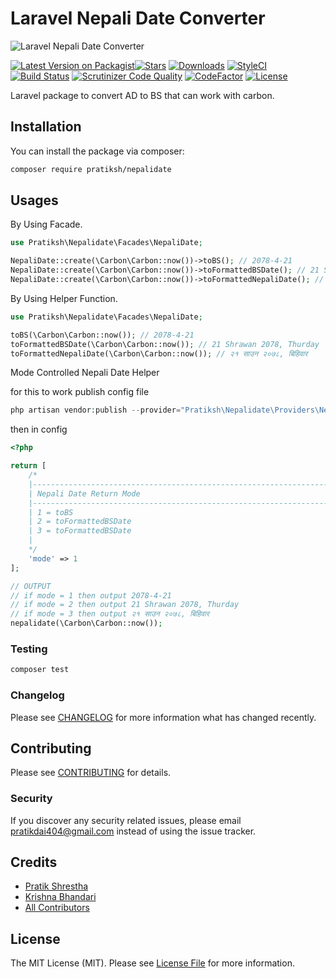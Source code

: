 # Laravel Nepali Date Converter

![Laravel Nepali Date Converter](https://github.com/pratiksh404/nepalidate/blob/main/screenshots/banner.png)

[![Latest Version on Packagist](https://img.shields.io/packagist/v/pratiksh/nepalidate.svg?style=flat-square)](https://packagist.org/packages/pratiksh/nepalidate)[![Stars](https://img.shields.io/github/stars/pratiksh404/nepalidate)](https://github.com/pratiksh404/nepalidate/stargazers) [![Downloads](https://img.shields.io/packagist/dt/pratiksh/nepalidate.svg?style=flat-square)](https://packagist.org/packages/pratiksh/nepalidate) [![StyleCI](https://github.styleci.io/repos/392884287/shield?branch=main)](https://github.styleci.io/repos/392884287?branch=main) [![Build Status](https://scrutinizer-ci.com/g/pratiksh404/nepalidate/badges/build.png?b=main)](https://scrutinizer-ci.com/g/pratiksh404/nepalidate/build-status/main) [![Scrutinizer Code Quality](https://scrutinizer-ci.com/g/pratiksh404/nepalidate/badges/quality-score.png?b=main)](https://scrutinizer-ci.com/g/pratiksh404/nepalidate/?branch=main) [![CodeFactor](https://www.codefactor.io/repository/github/pratiksh404/nepalidate/badge)](https://www.codefactor.io/repository/github/pratiksh404/nepalidate) [![License](https://img.shields.io/github/license/pratiksh404/nepalidate)](//packagist.org/packages/pratiksh/adminetic)

Laravel package to convert AD to BS that can work with carbon.

## Installation

You can install the package via composer:

```bash
composer require pratiksh/nepalidate
```

## Usages

By Using Facade.

```php
use Pratiksh\Nepalidate\Facades\NepaliDate;

NepaliDate::create(\Carbon\Carbon::now())->toBS(); // 2078-4-21
NepaliDate::create(\Carbon\Carbon::now())->toFormattedBSDate(); // 21 Shrawan 2078, Thurday
NepaliDate::create(\Carbon\Carbon::now())->toFormattedNepaliDate(); // २१ साउन २०७८, बिहिवार
```

By Using Helper Function.

```php
use Pratiksh\Nepalidate\Facades\NepaliDate;

toBS(\Carbon\Carbon::now()); // 2078-4-21
toFormattedBSDate(\Carbon\Carbon::now()); // 21 Shrawan 2078, Thurday
toFormattedNepaliDate(\Carbon\Carbon::now()); // २१ साउन २०७८, बिहिवार
```

Mode Controlled Nepali Date Helper

for this to work publish config file

```php
php artisan vendor:publish --provider="Pratiksh\Nepalidate\Providers\NepalidateServiceProvider"
```

then in config

```php
<?php

return [
    /*
    |--------------------------------------------------------------------------
    | Nepali Date Return Mode
    |--------------------------------------------------------------------------
    | 1 = toBS
    | 2 = toFormattedBSDate
    | 3 = toFormattedBSDate
    |
    */
    'mode' => 1
];
```

```php
// OUTPUT
// if mode = 1 then output 2078-4-21
// if mode = 2 then output 21 Shrawan 2078, Thurday
// if mode = 3 then output २१ साउन २०७८, बिहिवार
nepalidate(\Carbon\Carbon::now());
```

### Testing

```bash
composer test
```

### Changelog

Please see [CHANGELOG](CHANGELOG.md) for more information what has changed recently.

## Contributing

Please see [CONTRIBUTING](CONTRIBUTING.md) for details.

### Security

If you discover any security related issues, please email pratikdai404@gmail.com instead of using the issue tracker.

## Credits

- [Pratik Shrestha](https://github.com/pratiksh)
- [Krishna Bhandari](https://github.com/krishnahimself)
- [All Contributors](../../contributors)

## License

The MIT License (MIT). Please see [License File](LICENSE.md) for more information.
